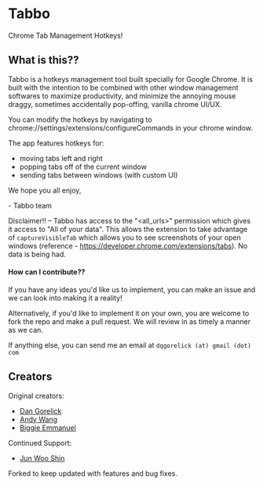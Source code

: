 # Tabbo
Chrome Tab Management Hotkeys!

## What is this??
Tabbo is a hotkeys management tool built specially for Google Chrome. It is built with the intention to be combined with other window management softwares to maximize productivity, and minimize the annoying mouse draggy, sometimes accidentally pop-offing, vanilla chrome UI/UX.

You can modify the hotkeys by navigating to chrome://settings/extensions/configureCommands in your chrome window.

The app features hotkeys for:
- moving tabs left and right
- popping tabs off of the current window
- sending tabs between windows (with custom UI)

We hope you all enjoy,

\- Tabbo team

Disclaimer!! – Tabbo has access to the "<all_urls>" permission which gives it access to "All of your data". This allows the extension to take advantage of `captureVisibleTab` which allows you to see screenshots of your open windows (reference - https://developer.chrome.com/extensions/tabs). No data is being had.


#### How can I contribute??
If you have any ideas you'd like us to implement, you can make an issue and we can look into making it a reality!

Alternatively, if you'd like to implement it on your own, you are welcome to fork the repo and make a pull request. We will review in as timely a manner as we can.

If anything else, you can send me an email at `dqgorelick (at) gmail (dot) com`

## Creators
Original creators:
- [Dan Gorelick](https://github.com/dqgorelick)
- [Andy Wang](https://github.com/ownzandy)
- [Biggie Emmanuel](https://github.com/bigolu)

Continued Support:
- [Jun Woo Shin](https://github.com/jwoos)

Forked to keep updated with features and bug fixes.
